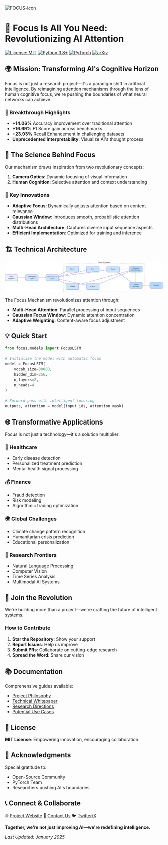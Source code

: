 ![FOCUS-icon](https://github.com/user-attachments/assets/350318c1-0c2e-4657-8982-9852991a19b0)
# 🎯 Focus Is All You Need: Revolutionizing AI Attention

[![License: MIT](https://img.shields.io/badge/License-MIT-yellow.svg)](https://opensource.org/licenses/MIT)
[![Python 3.8+](https://img.shields.io/badge/python-3.8+-blue.svg)](https://www.python.org/downloads/)
[![PyTorch](https://img.shields.io/badge/PyTorch-2.0%2B-EE4C2C.svg)](https://pytorch.org/)
[![arXiv](https://img.shields.io/badge/arXiv-2024.XXXXX-b31b1b.svg)](https://arxiv.org/abs/XXXX.XXXXX)

## 🌍 Mission: Transforming AI's Cognitive Horizon

Focus is not just a research project—it's a paradigm shift in artificial intelligence. By reimagining attention mechanisms through the lens of human cognitive focus, we're pushing the boundaries of what neural networks can achieve.

### 🚀 Breakthrough Highlights

- **+14.06%** Accuracy improvement over traditional attention
- **+16.69%** F1 Score gain across benchmarks
- **+23.93%** Recall Enhancement in challenging datasets
- **Unprecedented Interpretability**: Visualize AI's thought process

## 🧠 The Science Behind Focus

Our mechanism draws inspiration from two revolutionary concepts:
1. **Camera Optics**: Dynamic focusing of visual information
2. **Human Cognition**: Selective attention and context understanding

### 🌟 Key Innovations

- **Adaptive Focus**: Dynamically adjusts attention based on content relevance
- **Gaussian Window**: Introduces smooth, probabilistic attention distributions
- **Multi-Head Architecture**: Captures diverse input sequence aspects
- **Efficient Implementation**: Optimized for training and inference

## 🏗️ Technical Architecture

![Focus Mechanism Architecture](https://github.com/NesySystems/Focus-is-all-you-need/blob/main/docs/architecture.png?raw=true)

The Focus Mechanism revolutionizes attention through:
- **Multi-Head Attention**: Parallel processing of input sequences
- **Gaussian Focus Window**: Dynamic attention concentration
- **Adaptive Weighting**: Content-aware focus adjustment

## 💡 Quick Start

```python
from focus.models import FocusLSTM

# Initialize the model with automatic focus
model = FocusLSTM(
    vocab_size=30000,
    hidden_dim=256,
    n_layers=2,
    n_heads=4
)

# Forward pass with intelligent focusing
outputs, attention = model(input_ids, attention_mask)
```

## 🌐 Transformative Applications

Focus is not just a technology—it's a solution multiplier:

### 🏥 Healthcare
- Early disease detection
- Personalized treatment prediction
- Mental health signal processing

### 💰 Finance
- Fraud detection
- Risk modeling
- Algorithmic trading optimization

### 🌍 Global Challenges
- Climate change pattern recognition
- Humanitarian crisis prediction
- Educational personalization

### 🚀 Research Frontiers
- Natural Language Processing
- Computer Vision
- Time Series Analysis
- Multimodal AI Systems

## 🤝 Join the Revolution

We're building more than a project—we're crafting the future of intelligent systems.

### How to Contribute
1. **Star the Repository**: Show your support
2. **Report Issues**: Help us improve
3. **Submit PRs**: Collaborate on cutting-edge research
4. **Spread the Word**: Share our vision

## 📚 Documentation

Comprehensive guides available:
- [Project Philosophy](docs/PROJECT_PHILOSOPHY.md)
- [Technical Whitepaper](https://focusisall-e2ccc.web.app/)
- [Research Directions](docs/RESEARCH_DIRECTIONS.md)
- [Potential Use Cases](docs/POTENTIAL_USE_CASES.md)

## 📄 License

**MIT License**: Empowering innovation, encouraging collaboration.

## 🙏 Acknowledgments

Special gratitude to:
- Open-Source Community
- PyTorch Team
- Researchers pushing AI's boundaries

## 📞 Connect & Collaborate

🌐 [Project Website](https://www.nesysystems.com)
📧 [Contact Us](mailto:luxhealer@gmail.com)
🐦 [Twitter/X](https://twitter.com/NesySystems)

**Together, we're not just improving AI—we're redefining intelligence.**

*Last Updated: January 2025*
